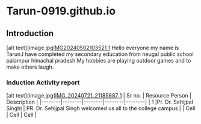 # Tarun-0919.github.io
## Introduction
[alt text](image.jpg[IMG20240502103521 1](https://github.com/user-attachments/assets/690b47ef-c67c-485f-b786-8d41365c2538)
Hello everyone my name is Tarun.I have completed my secondary education from neugal public school palampur himachal pradesh.My hobbies are playing outdoor games and to make others laugh.
### Induction Activity report
[alt text](image.jpg([IMG_20240721_21185687 1](https://github.com/user-attachments/assets/fcdef0fd-3b3d-4e57-aa6f-b977ad08c26c)
| Sr no. | Resource Person | Description |
|--------|--------|--------|--------|--------|
| 1 |Pr. Dr. Sehijpal Singhl | PR. Dr. Sehijpal Singh welcomed us all to the college campus | 
| Cell | Cell | Cell | 
